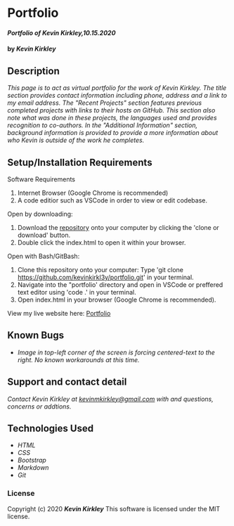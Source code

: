 # Portfolio

#### _Portfolio of Kevin Kirkley,10.15.2020_

#### by _**Kevin Kirkley**_

## Description

_This page is to act as virtual portfolio for the work of Kevin Kirkley. The title section provides contact information including phone, address and a link to my email address. The "Recent Projects" section features previous completed projects with links to their hosts on GitHub. This section also note what was done in these projects, the languages used and provides recognition to co-authors. In the "Additional Information" section, background information is provided to provide a more information about who Kevin is outside of the work he completes._

## Setup/Installation Requirements

Software Requirements
1. Internet Browser (Google Chrome is recommended)
2. A code editior such as VSCode in order to view or edit codebase.

Open by downloading:
1. Download the [repository](https://github.com/kevinkirkl3y/portfolio.git) onto your computer by clicking the 'clone or download' button.
2. Double click the index.html to open it within your browser.

Open with Bash/GitBash:
1. Clone this repository onto your computer: Type 'git clone https://github.com/kevinkirkl3y/portfolio.git' in your terminal. 
2. Navigate into the "portfolio' directory and open in VSCode or preffered text editor using 'code .' in your terminal. 
3. Open index.html in your browser (Google Chrome is recommended).

View my live website here:
[Portfolio](kevinkirkl3y.github.io/portfolio)

## Known Bugs

* _Image in top-left corner of the screen is forcing centered-text to the right. No known workarounds at this time._

## Support and contact detail

_Contact Kevin Kirkley at [kevinmkirkley@gmail.com](mailto:kevinmkirkley@gmail.com) with and questions, concerns or addtions._

## Technologies Used 

* _HTML_
* _CSS_
* _Bootstrap_
* _Markdown_
* _Git_

### License

Copyright (c) 2020 **_Kevin Kirkley_**
This software is licensed under the MIT license. 